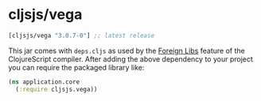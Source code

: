 # cljsjs/vega

[](dependency)
```clojure
[cljsjs/vega "3.0.7-0"] ;; latest release
```
[](/dependency)

This jar comes with `deps.cljs` as used by the [Foreign Libs][flibs] feature
of the ClojureScript compiler. After adding the above dependency to your project
you can require the packaged library like:

```clojure
(ns application.core
  (:require cljsjs.vega))
```

[flibs]: https://github.com/clojure/clojurescript/wiki/Packaging-Foreign-Dependencies
